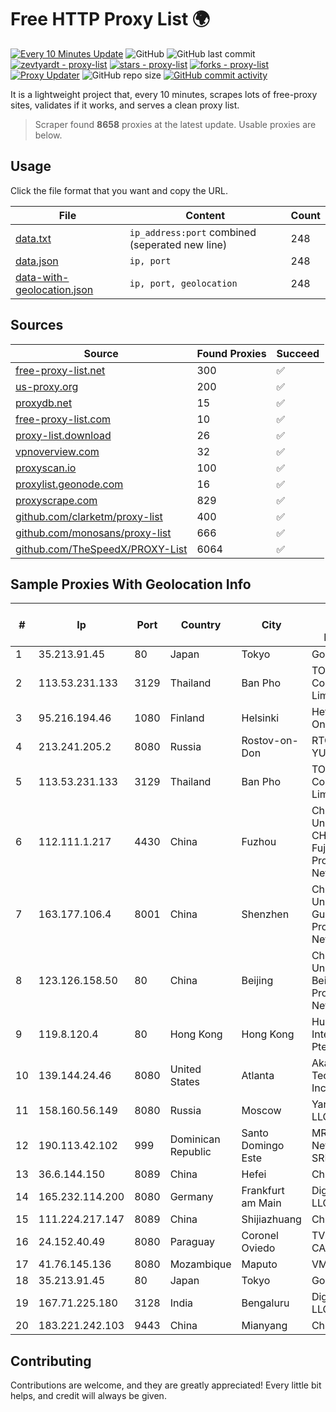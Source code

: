 
# Free HTTP Proxy List 🌍

[![Every 10 Minutes Update](https://github.com/mertguvencli/http-proxy-list/actions/workflows/main.yml/badge.svg?branch=main)](https://github.com/mertguvencli/http-proxy-list/actions/workflows/main.yml)
![GitHub](https://img.shields.io/github/license/mertguvencli/http-proxy-list)
![GitHub last commit](https://img.shields.io/github/last-commit/mertguvencli/http-proxy-list)
[![zevtyardt - proxy-list](https://img.shields.io/static/v1?label=zevtyardt&message=proxy-list&color=blue&logo=github)](https://github.com/zevtyardt/proxy-list "Go to GitHub repo")
[![stars - proxy-list](https://img.shields.io/github/stars/zevtyardt/proxy-list?style=social)](https://github.com/zevtyardt/proxy-list)
[![forks - proxy-list](https://img.shields.io/github/forks/zevtyardt/proxy-list?style=social)](https://github.com/zevtyardt/proxy-list)
[![Proxy Updater](https://github.com/zevtyardt/proxy-list/workflows/Proxy%20Updater/badge.svg)](https://github.com/zevtyardt/proxy-list/actions?query=workflow:"Proxy+Updater")
![GitHub repo size](https://img.shields.io/github/repo-size/zevtyardt/proxy-list)
[![GitHub commit activity](https://img.shields.io/github/commit-activity/m/zevtyardt/proxy-list?logo=commits)](https://github.com/zevtyardt/proxy-list/commits/main)

It is a lightweight project that, every 10 minutes, scrapes lots of free-proxy sites, validates if it works, and serves a clean proxy list.

> Scraper found **8658** proxies at the latest update. Usable proxies are below.

## Usage

Click the file format that you want and copy the URL.

|File|Content|Count|
|----|-------|-----|
|[data.txt](https://raw.githubusercontent.com/mertguvencli/http-proxy-list/main/proxy-list/data.txt)|`ip_address:port` combined (seperated new line)|248|
|[data.json](https://raw.githubusercontent.com/mertguvencli/http-proxy-list/main/proxy-list/data.json)|`ip, port`|248|
|[data-with-geolocation.json](https://raw.githubusercontent.com/mertguvencli/http-proxy-list/main/proxy-list/data-with-geolocation.json)|`ip, port, geolocation`|248|

## Sources

|Source|Found Proxies|Succeed|
|------|-------------|-------|
|[free-proxy-list.net](https://free-proxy-list.net)|300|✅|
|[us-proxy.org](https://www.us-proxy.org)|200|✅|
|[proxydb.net](http://proxydb.net)|15|✅|
|[free-proxy-list.com](https://free-proxy-list.com/?page=&port=&type%5B%5D=http&type%5B%5D=https&up_time=0&search=Search)|10|✅|
|[proxy-list.download](https://www.proxy-list.download/HTTP)|26|✅|
|[vpnoverview.com](https://vpnoverview.com/privacy/anonymous-browsing/free-proxy-servers)|32|✅|
|[proxyscan.io](https://www.proxyscan.io)|100|✅|
|[proxylist.geonode.com](https://proxylist.geonode.com/api/proxy-list?limit=300&page=1&sort_by=lastChecked&sort_type=desc&protocols=http,https)|16|✅|
|[proxyscrape.com](https://api.proxyscrape.com/v2/?request=displayproxies&protocol=http&timeout=10000&country=all&ssl=all&anonymity=all)|829|✅|
|[github.com/clarketm/proxy-list](https://raw.githubusercontent.com/clarketm/proxy-list/master/proxy-list-raw.txt)|400|✅|
|[github.com/monosans/proxy-list](https://raw.githubusercontent.com/monosans/proxy-list/main/proxies/http.txt)|666|✅|
|[github.com/TheSpeedX/PROXY-List](https://raw.githubusercontent.com/TheSpeedX/PROXY-List/master/http.txt)|6064|✅|


## Sample Proxies With Geolocation Info

|#|Ip|Port|Country|City|Internet Service Provider|
|-|--|----|-------|----|-------------------------|
|1|35.213.91.45|80|Japan|Tokyo|Google LLC|
|2|113.53.231.133|3129|Thailand|Ban Pho|TOT Public Company Limited|
|3|95.216.194.46|1080|Finland|Helsinki|Hetzner Online GmbH|
|4|213.241.205.2|8080|Russia|Rostov-on-Don|RTCOMM-YUG|
|5|113.53.231.133|3129|Thailand|Ban Pho|TOT Public Company Limited|
|6|112.111.1.217|4430|China|Fuzhou|China Unicom CHINA169 Fujian Province Network|
|7|163.177.106.4|8001|China|Shenzhen|China Unicom Guangdong Province Network|
|8|123.126.158.50|80|China|Beijing|China Unicom Beijing Province Network|
|9|119.8.120.4|80|Hong Kong|Hong Kong|Huawei International Pte. LTD|
|10|139.144.24.46|8080|United States|Atlanta|Akamai Technologies, Inc.|
|11|158.160.56.149|8080|Russia|Moscow|Yandex.Cloud LLC|
|12|190.113.42.102|999|Dominican Republic|Santo Domingo Este|MR Networking, SRL|
|13|36.6.144.150|8089|China|Hefei|Chinanet|
|14|165.232.114.200|8080|Germany|Frankfurt am Main|DigitalOcean, LLC|
|15|111.224.217.147|8089|China|Shijiazhuang|Chinanet|
|16|24.152.40.49|8080|Paraguay|Coronel Oviedo|TV MAX CABLE S.A.|
|17|41.76.145.136|8080|Mozambique|Maputo|VM  S.A|
|18|35.213.91.45|80|Japan|Tokyo|Google LLC|
|19|167.71.225.180|3128|India|Bengaluru|DigitalOcean, LLC|
|20|183.221.242.103|9443|China|Mianyang|China Mobile|



## Contributing

Contributions are welcome, and they are greatly appreciated! Every
little bit helps, and credit will always be given.

